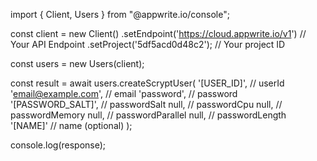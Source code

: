 import { Client, Users } from "@appwrite.io/console";

const client = new Client()
    .setEndpoint('https://cloud.appwrite.io/v1') // Your API Endpoint
    .setProject('5df5acd0d48c2'); // Your project ID

const users = new Users(client);

const result = await users.createScryptUser(
    '[USER_ID]', // userId
    'email@example.com', // email
    'password', // password
    '[PASSWORD_SALT]', // passwordSalt
    null, // passwordCpu
    null, // passwordMemory
    null, // passwordParallel
    null, // passwordLength
    '[NAME]' // name (optional)
);

console.log(response);
